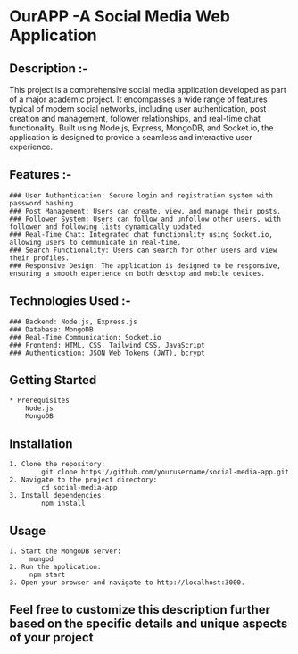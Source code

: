 # OurAPP -A Social Media Web Application

## Description :-
This project is a comprehensive social media application developed as part of a major academic project. It encompasses a wide range of features typical of modern social networks, including user authentication, post creation and management, follower relationships, and real-time chat functionality. Built using Node.js, Express, MongoDB, and Socket.io, the application is designed to provide a seamless and interactive user experience.

## Features :-
    ### User Authentication: Secure login and registration system with password hashing.
    ### Post Management: Users can create, view, and manage their posts.
    ### Follower System: Users can follow and unfollow other users, with follower and following lists dynamically updated.
    ### Real-Time Chat: Integrated chat functionality using Socket.io, allowing users to communicate in real-time.
    ### Search Functionality: Users can search for other users and view their profiles.
    ### Responsive Design: The application is designed to be responsive, ensuring a smooth experience on both desktop and mobile devices.

## Technologies Used :-
    ### Backend: Node.js, Express.js
    ### Database: MongoDB
    ### Real-Time Communication: Socket.io
    ### Frontend: HTML, CSS, Tailwind CSS, JavaScript
    ### Authentication: JSON Web Tokens (JWT), bcrypt

## Getting Started
    * Prerequisites
        Node.js
        MongoDB
## Installation
    1. Clone the repository:
            git clone https://github.com/yourusername/social-media-app.git
    2. Navigate to the project directory:
            cd social-media-app
    3. Install dependencies:
            npm install
## Usage
    1. Start the MongoDB server:
         mongod
    2. Run the application:
         npm start
    3. Open your browser and navigate to http://localhost:3000.

## Feel free to customize this description further based on the specific details and unique aspects of your project